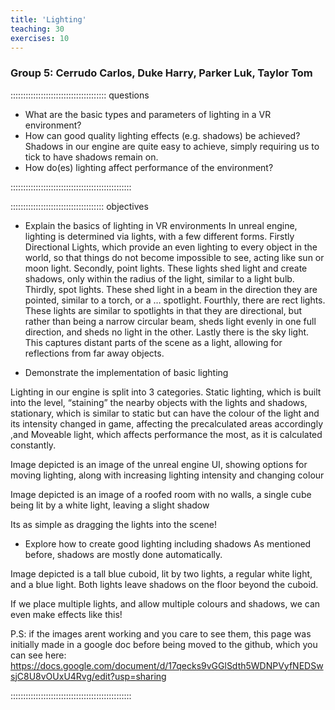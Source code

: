 ```yaml
---
title: 'Lighting'
teaching: 30
exercises: 10
---
```


### Group 5: Cerrudo Carlos, Duke Harry, Parker Luk, Taylor Tom
:::::::::::::::::::::::::::::::::::::: questions 

- What are the basic types and parameters of lighting in a VR environment?
- How can good quality lighting effects (e.g. shadows) be achieved?
Shadows in our engine are quite easy to achieve, simply requiring us to tick to have shadows remain on. 
- How do(es) lighting affect performance of the environment?


::::::::::::::::::::::::::::::::::::::::::::::::

::::::::::::::::::::::::::::::::::::: objectives

- Explain the basics of lighting in VR environments
In unreal engine, lighting is determined via lights, with a few different forms.
Firstly Directional Lights, which provide an even lighting to every object in the world, so that things do not become impossible to see, acting like sun or moon light.
Secondly, point lights. These lights shed light and create shadows, only within the radius of the light, similar to a light bulb.
Thirdly, spot lights. These shed light in a beam in the direction they are pointed, similar to a torch, or a … spotlight.
Fourthly, there are rect lights. These lights are similar to spotlights in that they are directional, but rather than being a narrow circular beam, sheds light evenly in one full direction, and sheds no light in the other.
Lastly there is the sky light. This captures distant parts of the scene as a light, allowing for reflections from far away objects.

- Demonstrate the implementation of basic lighting

Lighting in our engine is split into 3 categories. Static lighting, which is built into the level, “staining” the nearby objects with the lights and shadows, stationary, which is similar to static but can have the colour of the light and its intensity changed in game, affecting the precalculated areas accordingly ,and Moveable light, which affects performance the most, as it is calculated constantly.

Image depicted is an image of the unreal engine UI, showing options for moving lighting, along with increasing lighting intensity and changing colour

Image depicted is an image of a roofed room with no walls, a single cube being lit by a white light, leaving a slight shadow

Its as simple as dragging the lights into the scene!






- Explore how to create good lighting including shadows
As mentioned before, shadows are mostly done automatically.

Image depicted is a tall blue cuboid, lit by two lights, a regular white light, and a blue light. Both lights leave shadows on the floor beyond the cuboid. 

If we place multiple lights, and allow multiple colours and shadows, we can even make effects like this!

P.S: if the images arent working and you care to see them, this page was initially made in a google doc before being moved to the github, which you can see here:
https://docs.google.com/document/d/17qecks9vGGlSdth5WDNPVyfNEDSwsjC8U8vOUxU4Rvg/edit?usp=sharing

::::::::::::::::::::::::::::::::::::::::::::::::
